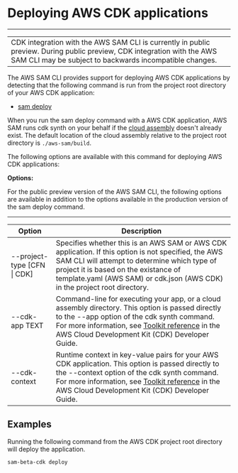 # Deploying AWS CDK applications<a name="serverless-cdk-deploying"></a>


****  

|  | 
| --- |
| CDK integration with the AWS SAM CLI is currently in public preview\. During public preview, CDK integration with the AWS SAM CLI may be subject to backwards incompatible changes\. | 

The AWS SAM CLI provides support for deploying AWS CDK applications by detecting that the following command is run from the project root directory of your AWS CDK application:
+ [sam deploy](sam-cli-command-reference-sam-deploy.md)

When you run the sam deploy command with a AWS CDK application, AWS SAM runs cdk synth on your behalf if the [cloud assembly](https://docs.aws.amazon.com/cdk/latest/guide/apps.html#apps_cloud_assembly) doesn't already exist\. The default location of the cloud assembly relative to the project root directory is `./aws-sam/build`\.

The following options are available with this command for deploying AWS CDK applications:

**Options:**

For the public preview version of the AWS SAM CLI, the following options are available in addition to the options available in the production version of the sam deploy command\.


****  

| Option | Description | 
| --- | --- | 
| \-\-project\-type \[CFN \| CDK\] | Specifies whether this is an AWS SAM or AWS CDK application\. If this option is not specified, the AWS SAM CLI will attempt to determine which type of project it is based on the existance of template\.yaml \(AWS SAM\) or cdk\.json \(AWS CDK\) in the project root directory\. | 
| \-\-cdk\-app TEXT | Command\-line for executing your app, or a cloud assembly directory\. This option is passed directly to the \-\-app option of the cdk synth command\. For more information, see [Toolkit reference](https://docs.aws.amazon.com/cdk/latest/guide/cli.html#cli-ref) in the AWS Cloud Development Kit \(CDK\) Developer Guide\. | 
| \-\-cdk\-context | Runtime context in key\-value pairs for your AWS CDK application\. This option is passed directly to the \-\-context option of the cdk synth command\. For more information, see [Toolkit reference](https://docs.aws.amazon.com/cdk/latest/guide/cli.html#cli-ref) in the AWS Cloud Development Kit \(CDK\) Developer Guide\. | 

## Examples<a name="deploying-cdk-applications-examples"></a>

Running the following command from the AWS CDK project root directory will deploy the application\.

```
sam-beta-cdk deploy
```